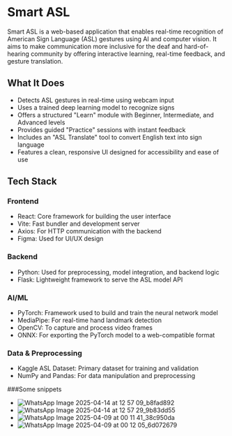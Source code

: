 # Smart ASL

Smart ASL is a web-based application that enables real-time recognition of American Sign Language (ASL) gestures using AI and computer vision. It aims to make communication more inclusive for the deaf and hard-of-hearing community by offering interactive learning, real-time feedback, and gesture translation.

## What It Does

- Detects ASL gestures in real-time using webcam input  
- Uses a trained deep learning model to recognize signs  
- Offers a structured "Learn" module with Beginner, Intermediate, and Advanced levels  
- Provides guided "Practice" sessions with instant feedback  
- Includes an "ASL Translate" tool to convert English text into sign language  
- Features a clean, responsive UI designed for accessibility and ease of use  

## Tech Stack

### Frontend
- React: Core framework for building the user interface  
- Vite: Fast bundler and development server  
- Axios: For HTTP communication with the backend  
- Figma: Used for UI/UX design  

### Backend
- Python: Used for preprocessing, model integration, and backend logic  
- Flask: Lightweight framework to serve the ASL model API  

### AI/ML
- PyTorch: Framework used to build and train the neural network model  
- MediaPipe: For real-time hand landmark detection  
- OpenCV: To capture and process video frames  
- ONNX: For exporting the PyTorch model to a web-compatible format  

### Data & Preprocessing
- Kaggle ASL Dataset: Primary dataset for training and validation  
- NumPy and Pandas: For data manipulation and preprocessing

###Some snippets
- ![WhatsApp Image 2025-04-14 at 12 57 09_b8fad892](https://github.com/user-attachments/assets/d2dc9e65-3f43-41c3-b941-5232593a5e59)
- ![WhatsApp Image 2025-04-14 at 12 57 29_9b83dd55](https://github.com/user-attachments/assets/c6663908-aae0-4a37-a0d9-db8e82201587)
- ![WhatsApp Image 2025-04-09 at 00 11 41_38c950da](https://github.com/user-attachments/assets/817019b5-062e-4759-8c3d-667fdd35d805)
- ![WhatsApp Image 2025-04-09 at 00 12 05_6d072679](https://github.com/user-attachments/assets/a548fbd6-f954-47c7-89a6-35a84015b7de)



